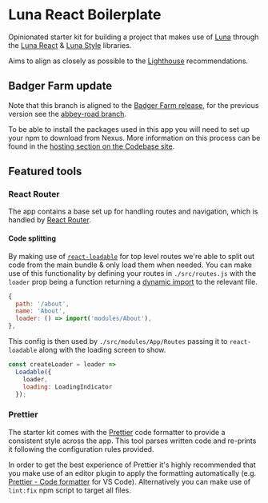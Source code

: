 # Luna React Boilerplate

Opinionated starter kit for building a project that makes use of [Luna](http://luna.sainsburys.co.uk/) through the [Luna React](https://github.com/JSainsburyPLC/luna-react) & [Luna Style](https://github.com/JSainsburyPLC/luna-style) libraries.

Aims to align as closely as possible to the [Lighthouse](https://developers.google.com/web/tools/lighthouse/) recommendations.

## Badger Farm update

Note that this branch is aligned to the [Badger Farm release](https://jsainsburyplc.github.io/luna/#/Articles/Badger%20Farm%20release), for the previous version see the [abbey-road branch](https://github.com/JSainsburyPLC/luna-react-boilerplate/tree/abbey-road).

To be able to install the packages used in this app you will need to set up your npm to download from Nexus. More information on this process can be found in the [hosting section on the Codebase site](https://jsainsburyplc.github.io/luna/#/Hosting).

## Featured tools

### React Router

The app contains a base set up for handling routes and navigation, which is handled by [React Router](https://reacttraining.com/react-router/web/guides/philosophy).

#### Code splitting

By making use of [`react-loadable`](https://github.com/jamiebuilds/react-loadable) for top level routes we're able to split out code from the main bundle & only load them when needed. You can make use of this functionality by defining your routes in `./src/routes.js` with the `loader` prop being a function returning a [dynamic import](https://webpack.js.org/guides/code-splitting/#dynamic-imports) to the relevant file.

```javascript
{
  path: '/about',
  name: 'About',
  loader: () => import('modules/About'),
},
```

This config is then used by `./src/modules/App/Routes` passing it to `react-loadable` along with the loading screen to show.

```javascript
const createLoader = loader =>
  Loadable({
    loader,
    loading: LoadingIndicator
  });
```

### Prettier

The starter kit comes with the [Prettier](https://github.com/prettier/prettier) code formatter to provide a consistent style across the app. This tool parses written code and re-prints it following the configuration rules provided.

In order to get the best experience of Prettier it's highly recommended that you make use of an editor plugin to apply the formatting automatically (e.g. [Prettier - Code formatter](https://github.com/prettier/prettier-vscode) for VS Code). Alternatively you can make use of `lint:fix` npm script to target all files.
